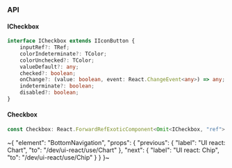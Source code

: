 

### API

#### ICheckbox

```ts
interface ICheckbox extends IIconButton {
    inputRef?: TRef;
    colorIndeterminate?: TColor;
    colorUnchecked?: TColor;
    valueDefault?: any;
    checked?: boolean;
    onChange?: (value: boolean, event: React.ChangeEvent<any>) => any;
    indeterminate?: boolean;
    disabled?: boolean;
}
```

#### Checkbox

```ts
const Checkbox: React.ForwardRefExoticComponent<Omit<ICheckbox, "ref"> & React.RefAttributes<unknown>>;
```


~{
  "element": "BottomNavigation",
  "props": {
    "previous": {
      "label": "UI react: Chart",
      "to": "/dev/ui-react/use/Chart"
    },
    "next": {
      "label": "UI react: Chip",
      "to": "/dev/ui-react/use/Chip"
    }
  }
}~
